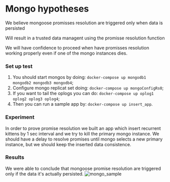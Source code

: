 # Mongo hypotheses

We believe mongoose promisses resolution are triggered only when data is persisted

Will result in a trusted data managent using the promisse resolution function

We will have confidence to proceed when have promisses resolution working properly even if one of the mongo instances dies.

### Set up test

1. You should start mongos by doing: `docker-compose up mongodb1 mongodb2 mongodb3 mongodb4`;
2. Configure mongo replicat set doing: `docker-compose up mongoConfigRs0`;
3. If you want to tail the oplogs you can do: `docker-compose up oplog1 oplog2 oplog3 oplog4`;
4. Then you can run a sample app by: `docker-compose up insert_app`.

### Experiment

In order to prove promise resolution we built an app which insert recurrent kittens by 1 sec interval and we try to kill the primary mongo instance. We should have a delay to resolve promises until mongo selects a new primary instance, but we should keep the inserted data consistence.

### Results

We were able to conclude that mongoose promise resolution are triggered only if the data it's actually persisted.
![mongo_sample](https://user-images.githubusercontent.com/9889113/27053916-79decd84-4f95-11e7-98c2-16bd54e61d12.gif)
